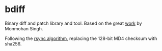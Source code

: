 # bdiff

Binary diff and patch library and tool. Based on the great [work](https://github.com/monmohan/xferspdy) by Monmohan Singh.

Following the [rsync algorithm](https://rsync.samba.org/tech_report/node2.html), replacing the 128-bit MD4 checksum with sha256. 
